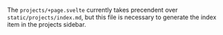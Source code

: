 The `projects/+page.svelte` currently takes precendent over `static/projects/index.md`, but this file is necessary to generate the index item in the projects sidebar.
